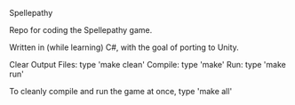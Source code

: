 Spellepathy

Repo for coding the Spellepathy game.

Written in (while learning) C#, with the goal of porting to Unity.

Clear Output Files: type 'make clean'
Compile: type 'make'
Run: type 'make run'

To cleanly compile and run the game at once, type 'make all'
